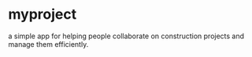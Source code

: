 # myproject

a simple app for helping people collaborate on construction projects and manage them efficiently.
